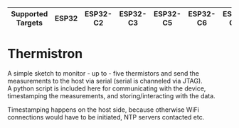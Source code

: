 | Supported Targets | ESP32 | ESP32-C2 | ESP32-C3 | ESP32-C5 | ESP32-C6 | ESP32-C61 | ESP32-H2 | ESP32-P4 | ESP32-S2 | ESP32-S3 | Linux |
| ----------------- | ----- | -------- | -------- | -------- | -------- | --------- | -------- | -------- | -------- | -------- | ----- |

# Thermistron

A simple sketch to monitor - up to - five thermistors and send the measurements to the host via serial (serial is channeled via JTAG).     
A python script is included here for communicating with the device, timestamping the measurements, and storing/interacting with the data.  

Timestamping happens on the host side, because otherwise WiFi connections would have to be initiated, NTP servers contacted etc.   


